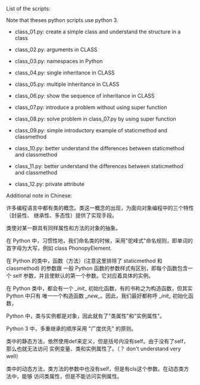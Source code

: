 List of the scripts:

Note that theses python scripts use python 3.

- class_01.py: create a simple class and understand the structure in a class

- class_02.py: arguments in CLASS

- class_03.py: namespaces in Python

- class_04.py: single inheritance in CLASS

- class_05.py: multiple inheritance in CLASS

- class_06.py: show the sequence of inheritance in CLASS

- class_07.py: introduce a problem without using super function

- class_08.py: solve problem in class_07.py by using super function

- class_09.py: simple introductory example of staticmethod and classmethod

- class_10.py: better understand the differences between staticmethod and classmethod

- class_11.py: better understand the differences between staticmethod and classmethod

- class_12.py: private attribute

Additional note in Chinese:

许多编程语言中都有类的概念。类这一概念的出现，为面向对象编程中的三个特性（封装性、
继承性、多态性）提供了实现手段。

类使对某一群具有同样属性和方法的对象的抽象。

在 Python 中，习惯性地，我们命名类的时候，采用"驼峰式"命名规则，即单词的首字母为大写，例如
class PhonopyElement. 

在 Python 的类中，函数（方法）(注意这里排除了 staticmethod 和 classmethod) 的参数跟
一般 Python 函数的参数样式有区别，即每个函数包含一个 self
参数，并且使默认的第一个参数。它对应着具体的实例。

在 Python 类中，都会有一个 \__init\__ 初始化函数，有的书称之为构造函数，但其实 Python 中只有
唯一一个构造函数 \__new\__。因此，我们最好都称呼 \__init\__ 初始化函数，

Python 中，类与实例都是对象，因此就有了"类属性"和"实例属性"。

Python 3 中，多重继承的顺序采用 "广度优先" 的原则。

类中的静态方法，依然使用def来定义，但是括号内没有self。由于没有了self，那么也就无法访问
实例变量、类和实例属性了。（？ don't understand very well）

类中的动态方法，类方法的参数中也没有self，但是有cls这个参数。在动态类方法中，能够
访问类属性，但是不能访问实例属性。